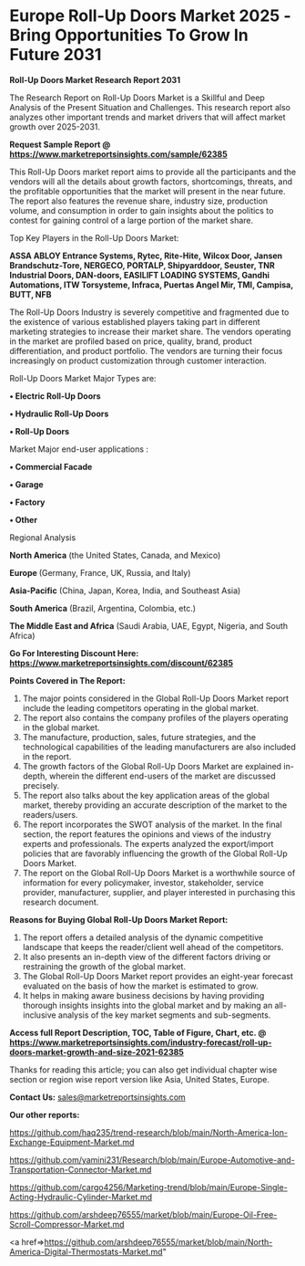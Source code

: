 # Europe Roll-Up Doors Market 2025 -Bring Opportunities To Grow In Future 2031

<strong>Roll-Up Doors Market Research Report 2031</strong>

The Research Report on Roll-Up Doors Market is a Skillful and Deep Analysis of the Present Situation and Challenges. This research report also analyzes other important trends and market drivers that will affect market growth over 2025-2031.

<strong>Request Sample Report @ <a href=https://www.marketreportsinsights.com/sample/62385>https://www.marketreportsinsights.com/sample/62385</a></strong>

This Roll-Up Doors market report aims to provide all the participants and the vendors will all the details about growth factors, shortcomings, threats, and the profitable opportunities that the market will present in the near future. The report also features the revenue share, industry size, production volume, and consumption in order to gain insights about the politics to contest for gaining control of a large portion of the market share.

Top Key Players in the Roll-Up Doors Market:

<strong>ASSA ABLOY Entrance Systems, Rytec, Rite-Hite, Wilcox Door, Jansen Brandschutz-Tore, NERGECO, PORTALP, Shipyarddoor, Seuster, TNR Industrial Doors, DAN-doors, EASILIFT LOADING SYSTEMS, Gandhi Automations, ITW Torsysteme, Infraca, Puertas Angel Mir, TMI, Campisa, BUTT, NFB</strong>

The Roll-Up Doors Industry is severely competitive and fragmented due to the existence of various established players taking part in different marketing strategies to increase their market share. The vendors operating in the market are profiled based on price, quality, brand, product differentiation, and product portfolio. The vendors are turning their focus increasingly on product customization through customer interaction.

Roll-Up Doors Market Major Types are:

<strong>• Electric Roll-Up Doors

• Hydraulic Roll-Up Doors

• Roll-Up Doors</strong>

Market Major end-user applications :

<strong>• Commercial Facade

• Garage

• Factory

• Other</strong>

Regional Analysis

</u><strong><b>North America</b></strong> (the United States, Canada, and Mexico)

<strong><b>Europe </b></strong>(Germany, France, UK, Russia, and Italy)

<strong><b>Asia-Pacific</b></strong> (China, Japan, Korea, India, and Southeast Asia)

<strong><b>South America</b></strong> (Brazil, Argentina, Colombia, etc.)

<strong><b>The Middle East and Africa</b></strong> (Saudi Arabia, UAE, Egypt, Nigeria, and South Africa)

<strong>Go For Interesting Discount Here: <a href=https://www.marketreportsinsights.com/discount/62385>https://www.marketreportsinsights.com/discount/62385</a></strong>

<strong>Points Covered in The Report:</strong>
<ol>
  <li>The major points considered in the Global Roll-Up Doors Market report include the leading competitors operating in the global market.</li>
  <li>The report also contains the company profiles of the players operating in the global market.</li>
  <li>The manufacture, production, sales, future strategies, and the technological capabilities of the leading manufacturers are also included in the report.</li>
  <li>The growth factors of the Global Roll-Up Doors Market are explained in-depth, wherein the different end-users of the market are discussed precisely.</li>
  <li>The report also talks about the key application areas of the global market, thereby providing an accurate description of the market to the readers/users.</li>
  <li>The report incorporates the SWOT analysis of the market. In the final section, the report features the opinions and views of the industry experts and professionals. The experts analyzed the export/import policies that are favorably influencing the growth of the Global Roll-Up Doors Market.</li>
  <li>The report on the Global Roll-Up Doors Market is a worthwhile source of information for every policymaker, investor, stakeholder, service provider, manufacturer, supplier, and player interested in purchasing this research document.</li>
</ol>
<strong>Reasons for Buying Global Roll-Up Doors Market Report:</strong>

<ol>
  <li>The report offers a detailed analysis of the dynamic competitive landscape that keeps the reader/client well ahead of the competitors.</li>
  <li>It also presents an in-depth view of the different factors driving or restraining the growth of the global market.</li>
  <li>The Global Roll-Up Doors Market report provides an eight-year forecast evaluated on the basis of how the market is estimated to grow.</li>
  <li>It helps in making aware business decisions by having providing thorough insights insights into the global market and by making an all-inclusive analysis of the key market segments and sub-segments.</li>
</ol>
<strong>Access full Report Description, TOC, Table of Figure, Chart, etc. @ <a href=https://www.marketreportsinsights.com/industry-forecast/roll-up-doors-market-growth-and-size-2021-62385>https://www.marketreportsinsights.com/industry-forecast/roll-up-doors-market-growth-and-size-2021-62385</a></strong>


Thanks for reading this article; you can also get individual chapter wise section or region wise report version like Asia, United States, Europe.

<strong>Contact Us:</strong>
sales@marketreportsinsights.com

<strong>Our other reports:</strong>

<a href=https://github.com/haq235/trend-research/blob/main/North-America-Ion-Exchange-Equipment-Market.md>https://github.com/haq235/trend-research/blob/main/North-America-Ion-Exchange-Equipment-Market.md</a>

<a href=https://github.com/yamini231/Research/blob/main/Europe-Automotive-and-Transportation-Connector-Market.md>https://github.com/yamini231/Research/blob/main/Europe-Automotive-and-Transportation-Connector-Market.md</a>

<a href=https://github.com/cargo4256/Marketing-trend/blob/main/Europe-Single-Acting-Hydraulic-Cylinder-Market.md>https://github.com/cargo4256/Marketing-trend/blob/main/Europe-Single-Acting-Hydraulic-Cylinder-Market.md</a>

<a href=https://github.com/arshdeep76555/market/blob/main/Europe-Oil-Free-Scroll-Compressor-Market.md>https://github.com/arshdeep76555/market/blob/main/Europe-Oil-Free-Scroll-Compressor-Market.md</a>

<a href=>https://github.com/arshdeep76555/market/blob/main/North-America-Digital-Thermostats-Market.md</a>"
